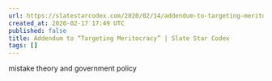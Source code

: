 ```yaml
---
url: https://slatestarcodex.com/2020/02/14/addendum-to-targeting-meritocracy/
created_at: 2020-02-17 17:49 UTC
published: false
title: Addendum to “Targeting Meritocracy” | Slate Star Codex
tags: []
---
```


mistake theory and government policy
